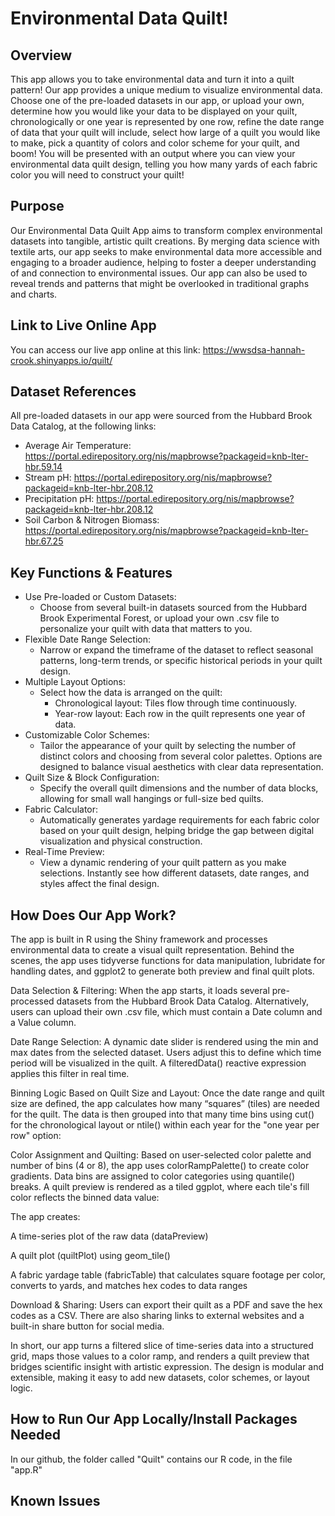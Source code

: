 # Environmental Data Quilt!

## Overview
This app allows you to take environmental data and turn it into a quilt pattern! Our app provides a unique medium to visualize environmental data. Choose one of the pre-loaded datasets in our app, or upload your own, determine how you would like your data to be displayed on your quilt, chronologically or one year is represented by one row, refine the date range of data that your quilt will include, select how large of a quilt you would like to make, pick a quantity of colors and color scheme for your quilt, and boom! You will be presented with an output where you can view your environmental data quilt design, telling you how many yards of each fabric color you will need to construct your quilt!

## Purpose
Our Environmental Data Quilt App aims to transform complex environmental datasets into tangible, artistic quilt creations. By merging data science with textile arts, our app seeks to make environmental data more accessible and engaging to a broader audience, helping to foster a deeper understanding of and connection to environmental issues. Our app can also be used to reveal trends and patterns that might be overlooked in traditional graphs and charts.

## Link to Live Online App
You can access our live app online at this link: https://wwsdsa-hannah-crook.shinyapps.io/quilt/

## Dataset References
All pre-loaded datasets in our app were sourced from the Hubbard Brook Data Catalog, at the following links:
- Average Air Temperature: https://portal.edirepository.org/nis/mapbrowse?packageid=knb-lter-hbr.59.14 ​
- Stream pH: https://portal.edirepository.org/nis/mapbrowse?packageid=knb-lter-hbr.208.12​
- Precipitation pH: https://portal.edirepository.org/nis/mapbrowse?packageid=knb-lter-hbr.208.12​
- Soil Carbon & Nitrogen Biomass: https://portal.edirepository.org/nis/mapbrowse?packageid=knb-lter-hbr.67.25​

## Key Functions & Features
- Use Pre-loaded or Custom Datasets:
    - Choose from several built-in datasets sourced from the Hubbard Brook Experimental Forest, or upload your own .csv file to personalize your quilt with data that matters to you.
- Flexible Date Range Selection:
    - Narrow or expand the timeframe of the dataset to reflect seasonal patterns, long-term trends, or specific historical periods in your quilt design.
- Multiple Layout Options:
    - Select how the data is arranged on the quilt:
        - Chronological layout: Tiles flow through time continuously.
        - Year-row layout: Each row in the quilt represents one year of data.
- Customizable Color Schemes:
    - Tailor the appearance of your quilt by selecting the number of distinct colors and choosing from several color palettes. Options are designed to balance visual aesthetics with clear data representation.
- Quilt Size & Block Configuration:
    - Specify the overall quilt dimensions and the number of data blocks, allowing for small wall hangings or full-size bed quilts.
- Fabric Calculator:
    - Automatically generates yardage requirements for each fabric color based on your quilt design, helping bridge the gap between digital visualization and physical construction.
- Real-Time Preview:
    - View a dynamic rendering of your quilt pattern as you make selections. Instantly see how different datasets, date ranges, and styles affect the final design.
## How Does Our App Work?
The app is built in R using the Shiny framework and processes environmental data to create a visual quilt representation. Behind the scenes, the app uses tidyverse functions for data manipulation, lubridate for handling dates, and ggplot2 to generate both preview and final quilt plots.

Data Selection & Filtering: 
When the app starts, it loads several pre-processed datasets from the Hubbard Brook Data Catalog. Alternatively, users can upload their own .csv file, which must contain a Date column and a Value column.

Date Range Selection:
A dynamic date slider is rendered using the min and max dates from the selected dataset. Users adjust this to define which time period will be visualized in the quilt. A filteredData() reactive expression applies this filter in real time.

Binning Logic Based on Quilt Size and Layout:
Once the date range and quilt size are defined, the app calculates how many “squares” (tiles) are needed for the quilt. The data is then grouped into that many time bins using cut() for the chronological layout or ntile() within each year for the "one year per row" option:

Color Assignment and Quilting:
Based on user-selected color palette and number of bins (4 or 8), the app uses colorRampPalette() to create color gradients. Data bins are assigned to color categories using quantile() breaks. A quilt preview is rendered as a tiled ggplot, where each tile's fill color reflects the binned data value:

The app creates:

A time-series plot of the raw data (dataPreview)

A quilt plot (quiltPlot) using geom_tile()

A fabric yardage table (fabricTable) that calculates square footage per color, converts to yards, and matches hex codes to data ranges

Download & Sharing:
Users can export their quilt as a PDF and save the hex codes as a CSV. There are also sharing links to external websites and a built-in share button for social media.

In short, our app turns a filtered slice of time-series data into a structured grid, maps those values to a color ramp, and renders a quilt preview that bridges scientific insight with artistic expression. The design is modular and extensible, making it easy to add new datasets, color schemes, or layout logic.
## How to Run Our App Locally/Install Packages Needed
In our github, the folder called "Quilt" contains our R code, in the file "app.R"
## Known Issues
